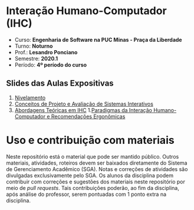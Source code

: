 # Interação Humano-Computador (IHC) 

* Curso: **Engenharia de Software na PUC Minas - Praça da Liberdade**
* Turno: **Noturno**
* Prof.: **Lesandro Ponciano**
* Semestre: **2020.1**
* Período: **4º período do curso**

## Slides das Aulas Expositivas
1. [Nivelamento](https://github.com/lesandrop/Inter-Humano-Computador/blob/master/01-SlidesDasAulas/IHC-01-Nivelamento.pdf)
1. [Conceitos de Projeto e Avaliação de Sistemas Interativos](https://github.com/lesandrop/Inter-Humano-Computador/blob/master/01-SlidesDasAulas/IHC-02-Conceito%20de%20interface%20e%20de%20design%20da%20intera%C3%A7%C3%A3o.pdf)
1. [Abordagens Teóricas em IHC](https://github.com/lesandrop/Inter-Humano-Computador/blob/master/01-SlidesDasAulas/IHC-03-Abordagens%20Teoricas%20em%20IHC.pdf)
1.[Paradigmas da Interação Humano-Computador e Recomendações Ergonômicas](https://github.com/lesandrop/Inter-Humano-Computador/blob/master/01-SlidesDasAulas/IHC-04-Paradigmas%20da%20interacao%20humano-computador.pdf)

# Uso e contribuição com materiais

Neste repositório está o material que pode ser mantido público. Outros materiais, atividades, roteiros devem ser baixados diretamente do Sistema de Gerenciamento Acadêmico (SGA). Notas e correções de atividades são divulgadas exclusivamente pelo SGA. Os alunos da disciplina podem contribuir com correções e sugestões dos materiais neste repositório por meio de _pull requests_. Tais contribuições poderão, ao fim da disciplina, após análise do professor, serem pontuadas com 1 ponto extra na disciplina.


